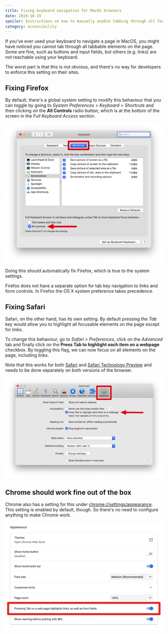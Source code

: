 ```yaml
---
title: Fixing keyboard navigation for MacOS browsers
date: 2019-10-19
spoiler: Instructions on how to manually enable tabbing through all focusable elements on a page if you are using MacOS.
category: accessibility
---
```


If you've ever used your keyboard to navigate a page in MacOS, you might have noticed you cannot tab through all tabbable elements on the page. Some are fine, such as buttons and input fields, but others (e.g. links) are not reachable using your keyboard.

The worst part is that this is not obvious, and there's no way for developers to enforce this setting on their sites.

## Fixing Firefox

By default, there's a global system setting to modify this behaviour that you can toggle by going to  *System Preferences > Keyboard > Shortcuts* and then clicking on the **All Controls** radio button, which is at the bottom of the screen in the *Full Keyboard Access* section.

![Keyboard Settings](./keyboard-settings.jpg)

Doing this should automatically fix Firefox, which is true to the system settings.

Firefox does not have a separate option for tab key navigation to links and form controls. In Firefox the OS X system preference takes precedence.

## Fixing Safari

Safari, on the other hand, has its own setting. By default pressing the *Tab* key would allow you to highlight all focusable elements on the page except for links.

To change this behaviour, go to *Safari > Preferences*, click on the *Advanced* tab and finally click on the **Press Tab to highlight each item on a webpage** checkbox. By toggling this flag, we can now focus on all elements on the page, including links.

Note that this works for both [Safari](https://www.apple.com/safari/) and [Safari Technology Preview](https://developer.apple.com/safari/technology-preview/) and needs to be done separately on both versions of the browser.

![Safari Preferences](./safari-preferences.jpg)

## Chrome should work fine out of the box

Chrome also has a setting for this under [chrome://settings/appearance](chrome://settings/appearance). This setting is enabled by default, though. So there's no need to configure anything to make Chrome work.

![Chrome Preferences](./chrome-settings.jpg)
